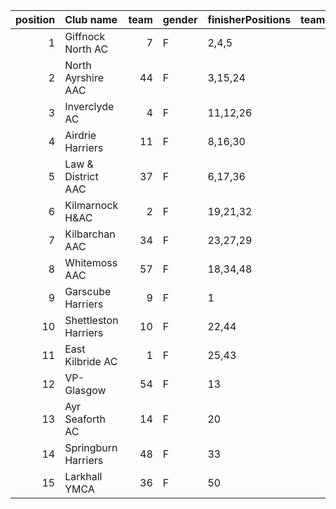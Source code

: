 |   position | Club name            |   team | gender   | finisherPositions   |   teamPoints |   penaltyPoints |   totalPoints |   totalFinishers | Website                                    |
|-----------:|:---------------------|-------:|:---------|:--------------------|-------------:|----------------:|--------------:|-----------------:|:-------------------------------------------|
|          1 | Giffnock North AC    |      7 | F        | 2,4,5               |           11 |               0 |            11 |               11 | https://www.giffnocknorth.co.uk/           |
|          2 | North Ayrshire AAC   |     44 | F        | 3,15,24             |           42 |               0 |            42 |                3 | https://naathletics.co.uk/                 |
|          3 | Inverclyde AC        |      4 | F        | 11,12,26            |           49 |               0 |            49 |                4 | https://www.inverclydeac.org/              |
|          4 | Airdrie Harriers     |     11 | F        | 8,16,30             |           54 |               0 |            54 |               10 | http://airdrieharriers.org/                |
|          5 | Law & District AAC   |     37 | F        | 6,17,36             |           59 |               0 |            59 |                5 | http://www.lawaac.co.uk/                   |
|          6 | Kilmarnock H&AC      |      2 | F        | 19,21,32            |           72 |               0 |            72 |                4 | http://www.kilmarnockharriers.com/         |
|          7 | Kilbarchan AAC       |     34 | F        | 23,27,29            |           79 |               0 |            79 |                3 | https://kilbarchanaac.org.uk/              |
|          8 | Whitemoss AAC        |     57 | F        | 18,34,48            |          100 |               0 |           100 |                3 | https://whitemossaac.co.uk/                |
|          9 | Garscube Harriers    |      9 | F        | 1                   |            1 |             124 |           125 |                1 | https://www.garscubeharriers.org.uk/       |
|         10 | Shettleston Harriers |     10 | F        | 22,44               |           66 |              62 |           128 |                2 | http://shettlestonharriers.org.uk/         |
|         11 | East Kilbride AC     |      1 | F        | 25,43               |           68 |              62 |           130 |                2 | http://www.ekac.org.uk/                    |
|         12 | VP-Glasgow           |     54 | F        | 13                  |           13 |             124 |           137 |                1 | nan                                        |
|         13 | Ayr Seaforth AC      |     14 | F        | 20                  |           20 |             124 |           144 |                1 | https://www.ayrseaforth.co.uk/             |
|         14 | Springburn Harriers  |     48 | F        | 33                  |           33 |             124 |           157 |                1 | https://www.springburnharriers.co.uk/      |
|         15 | Larkhall YMCA        |     36 | F        | 50                  |           50 |             124 |           174 |                1 | https://www.facebook.com/larkhallharriers/ |